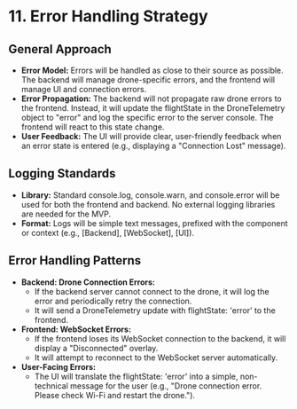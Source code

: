 # **11\. Error Handling Strategy**

## **General Approach**

* **Error Model:** Errors will be handled as close to their source as possible. The backend will manage drone-specific errors, and the frontend will manage UI and connection errors.  
* **Error Propagation:** The backend will not propagate raw drone errors to the frontend. Instead, it will update the flightState in the DroneTelemetry object to "error" and log the specific error to the server console. The frontend will react to this state change.  
* **User Feedback:** The UI will provide clear, user-friendly feedback when an error state is entered (e.g., displaying a "Connection Lost" message).

## **Logging Standards**

* **Library:** Standard console.log, console.warn, and console.error will be used for both the frontend and backend. No external logging libraries are needed for the MVP.  
* **Format:** Logs will be simple text messages, prefixed with the component or context (e.g., \[Backend\], \[WebSocket\], \[UI\]).

## **Error Handling Patterns**

* **Backend: Drone Connection Errors:**  
  * If the backend server cannot connect to the drone, it will log the error and periodically retry the connection.  
  * It will send a DroneTelemetry update with flightState: 'error' to the frontend.  
* **Frontend: WebSocket Errors:**  
  * If the frontend loses its WebSocket connection to the backend, it will display a "Disconnected" overlay.  
  * It will attempt to reconnect to the WebSocket server automatically.  
* **User-Facing Errors:**  
  * The UI will translate the flightState: 'error' into a simple, non-technical message for the user (e.g., "Drone connection error. Please check Wi-Fi and restart the drone.").
